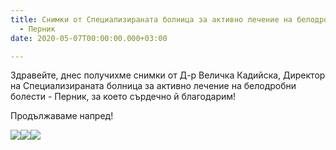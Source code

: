 ```yaml
---
title: Снимки от Специализираната болница за активно лечение на белодробни болести
  - Перник
date: 2020-05-07T00:00:00.000+03:00

---
```

Здравейте, днес получихме снимки от Д-р Величка Кадийска, Директор на Специализираната болница за активно лечение на белодробни болести - Перник, за което сърдечно й благодарим!

Продължаваме напред!

![](/images/2002a5a4f74d7f248f664a597ef814f8.jpeg)![](/images/7b05ce6791f3645ab34de4884361b078.jpeg)![](/images/29bbcb15b721c785bab827e64968ed49.jpeg)